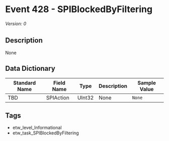 # Event 428 - SPIBlockedByFiltering
###### Version: 0

## Description
None

## Data Dictionary
|Standard Name|Field Name|Type|Description|Sample Value|
|---|---|---|---|---|
|TBD|SPIAction|UInt32|None|`None`|

## Tags
* etw_level_Informational
* etw_task_SPIBlockedByFiltering